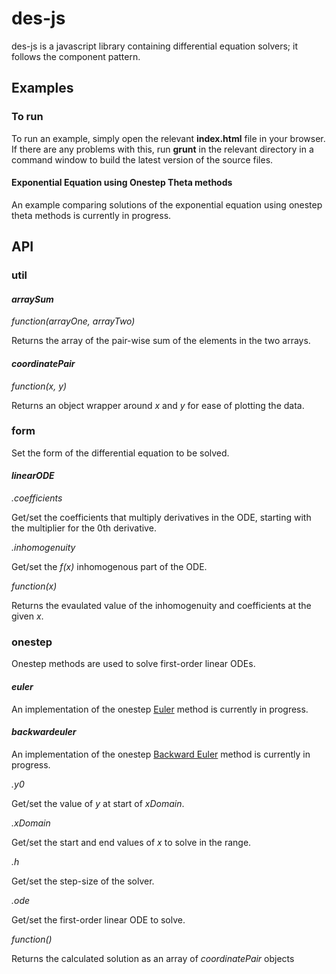 # des-js

des-js is a javascript library containing differential equation solvers; it follows the component pattern. 

## Examples

### To run

To run an example, simply open the relevant **index.html** file in your browser. If there are any problems with this, run **grunt** in the relevant directory in a command window to build the latest version of the source files. 

#### Exponential Equation using Onestep Theta methods

An example comparing solutions of the exponential equation using onestep theta methods is currently in progress.

## API

### util

#### *arraySum*

*function(arrayOne, arrayTwo)*

Returns the array of the pair-wise sum of the elements in the two arrays.

#### *coordinatePair*

*function(x, y)*

Returns an object wrapper around *x* and *y* for ease of plotting the data.

### form

Set the form of the differential equation to be solved.

#### *linearODE*

*.coefficients*

Get/set the coefficients that multiply derivatives in the ODE, starting with the multiplier for the 0th derivative.

*.inhomogenuity*

Get/set the *f(x)* inhomogenous part of the ODE.

*function(x)*

Returns the evaulated value of the inhomogenuity and coefficients at the given *x*.

### onestep

Onestep methods are used to solve first-order linear ODEs.

#### *euler*

An implementation of the onestep [Euler](https://en.wikipedia.org/wiki/Euler_method) method is currently in progress.

#### *backwardeuler*

An implementation of the onestep [Backward Euler](https://en.wikipedia.org/wiki/Backward_Euler_method) method is currently in progress.

*.y0*

Get/set the value of *y* at start of *xDomain*.

*.xDomain*

Get/set the start and end values of *x* to solve in the range.

*.h*

Get/set the step-size of the solver.

*.ode*

Get/set the first-order linear ODE to solve.

*function()*

Returns the calculated solution as an array of *coordinatePair* objects